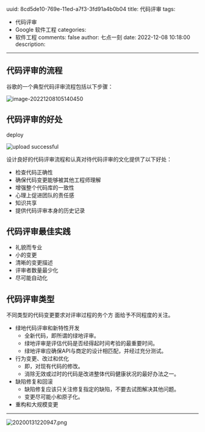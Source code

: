 uuid: 8cd5de10-769e-11ed-a7f3-3fd91a4b0b04
title: 代码评审
tags:
  - 代码评审
  - Google 软件工程
categories:
  - 软件工程
comments: false
author: 七点一刻
date: 2022-12-08 10:18:00
description:
---
<!--more-->
<!-- 1. 发布前：删除草稿的 uuid -->
<!-- 2. 发布后：补充tag，category -->



## 代码评审的流程

谷歌的一个典型代码评审流程包括以下步骤：

![image-20221208105140450](/images/image-20221208105106314.png)

## 代码评审的好处

deploy


![upload successful](/images/liangyuanzheng.com0.png)

设计良好的代码评审流程和认真对待代码评审的文化提供了以下好处：

- 检查代码正确性
- 确保代码变更能够被其他工程师理解
- 增强整个代码库的一致性
- 心理上促进团队的责任感
- 知识共享
- 提供代码评审本身的历史记录

## 代码评审最佳实践

- 礼貌而专业
- 小的变更
- 清晰的变更描述
- 评审者数量最少化
- 尽可能自动化

## 代码评审类型

不同类型的代码变更要求对评审过程的务个方 面给予不同程度的关注。

- 绿地代码评审和新特性开发
  - 全新代码，即所谓的绿地评审。
  - 绿地评审是评估代码是否经得起时间考验的最重要时间。
  - 绿地评审应确保API与商定的设计相匹配，并经过充分测试。
- 行为变更、改过和优化
  - 即，对现有代码的修改。
  - 消除无效或过时的代码是改进整体代码健康状况的最好办法之一。
- 缺陷修复和回滚
  - 缺陷修复应该只关注修复指定的缺陷，不要去试图解决其他问题。
  - 变更尽可能小和原子化。
- 重构和大规模变更






---
![20200131220947.png](/images/leunggeorge.github.io-image-9.png)